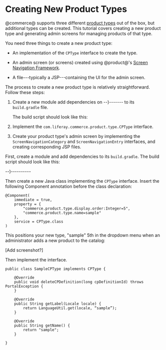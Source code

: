 # Creating New Product Types

@commerce@ supports three different [product types]() out of the box, but
additional types can be created. This tutorial covers creating a new product
type and generating admin screens for managing products of that type.

You need three things to create a new product type:

-  An implementation of the `CPType` interface to create the type.

-  An admin screen (or screens) created using @product@'s [Screen Navigation
Framework](/develop/tutorials/-/knowledge_base/7-1/screen-navigation-framework).

-  A file---typically a JSP---containing the UI for the admin screen.

The process to create a new product type is relatively straightforward. Follow
these steps:

1.  Create a new module add dependencies on --)------- to its `build.gradle` file.

    The build script should look like this:

2.  Implement the `com.liferay.commerce.product.type.CPType` interface.

3.  Create your product type's admin screen by implementing the
    `ScreenNavigationCategory` and `ScreenNavigationEntry` interfaces, and
    creating corresponding JSP files.

First, create a module and add dependencies to its `build.gradle`. The build
script should look like this:

--)----------

Then create a new Java class implementing the `CPType` interface. Insert the
following Component annotation before the class declaration:

    @Component(
        immediate = true,
        property = {
            "commerce.product.type.display.order:Integer=5",
            "commerce.product.type.name=sample"
        },
        service = CPType.class
    )

This positions your new type, "sample" 5th in the dropdown menu when an
administrator adds a new product to the catalog:

[Add screenshot?]

Then implement the interface. 

    public class SampleCPType implements CPType {

        @Override
        public void deleteCPDefinition(long cpDefinitionId) throws PortalException {
        }

        @Override
        public String getLabel(Locale locale) {
            return LanguageUtil.get(locale, “sample”);
        }

        @Override
        public String getName() {
            return "sample";
        }

    }
